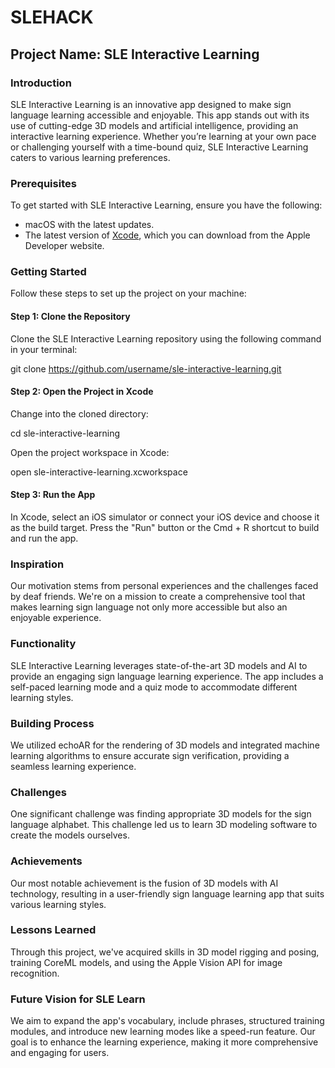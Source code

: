 
# SLEHACK

## Project Name: SLE Interactive Learning

### Introduction

SLE Interactive Learning is an innovative app designed to make sign language learning accessible and enjoyable. This app stands out with its use of cutting-edge 3D models and artificial intelligence, providing an interactive learning experience. Whether you’re learning at your own pace or challenging yourself with a time-bound quiz, SLE Interactive Learning caters to various learning preferences.

### Prerequisites

To get started with SLE Interactive Learning, ensure you have the following:

- macOS with the latest updates.
- The latest version of [Xcode](https://developer.apple.com/xcode/), which you can download from the Apple Developer website.

### Getting Started

Follow these steps to set up the project on your machine:

#### Step 1: Clone the Repository

Clone the SLE Interactive Learning repository using the following command in your terminal:

git clone https://github.com/username/sle-interactive-learning.git

#### Step 2: Open the Project in Xcode

Change into the cloned directory:

cd sle-interactive-learning

Open the project workspace in Xcode:

open sle-interactive-learning.xcworkspace

#### Step 3: Run the App

In Xcode, select an iOS simulator or connect your iOS device and choose it as the build target. Press the "Run" button or the Cmd + R shortcut to build and run the app.

### Inspiration

Our motivation stems from personal experiences and the challenges faced by deaf friends. We're on a mission to create a comprehensive tool that makes learning sign language not only more accessible but also an enjoyable experience.

### Functionality

SLE Interactive Learning leverages state-of-the-art 3D models and AI to provide an engaging sign language learning experience. The app includes a self-paced learning mode and a quiz mode to accommodate different learning styles.

### Building Process

We utilized echoAR for the rendering of 3D models and integrated machine learning algorithms to ensure accurate sign verification, providing a seamless learning experience.

### Challenges

One significant challenge was finding appropriate 3D models for the sign language alphabet. This challenge led us to learn 3D modeling software to create the models ourselves.

### Achievements

Our most notable achievement is the fusion of 3D models with AI technology, resulting in a user-friendly sign language learning app that suits various learning styles.

### Lessons Learned

Through this project, we've acquired skills in 3D model rigging and posing, training CoreML models, and using the Apple Vision API for image recognition.

### Future Vision for SLE Learn

We aim to expand the app's vocabulary, include phrases, structured training modules, and introduce new learning modes like a speed-run feature. Our goal is to enhance the learning experience, making it more comprehensive and engaging for users.
```
